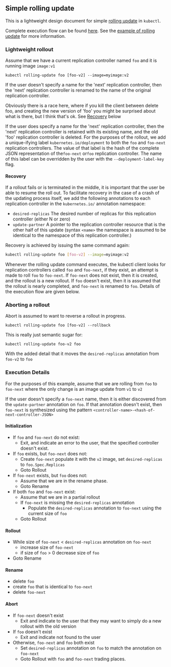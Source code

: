## Simple rolling update

This is a lightweight design document for simple
[rolling update](https://kubernetes.io/docs/user-guide/kubectl/kubectl_rolling-update.md#rolling-update) in `kubectl`.

Complete execution flow can be found [here](#execution-details). See the
[example of rolling update](https://kubernetes.io/docs/tutorials/kubernetes-basics/update-intro/) for more information.

### Lightweight rollout

Assume that we have a current replication controller named `foo` and it is
running image `image:v1`

`kubectl rolling-update foo [foo-v2] --image=myimage:v2`

If the user doesn't specify a name for the 'next' replication controller, then
the 'next' replication controller is renamed to
the name of the original replication controller.

Obviously there is a race here, where if you kill the client between delete foo,
and creating the new version of 'foo' you might be surprised about what is
there, but I think that's ok. See [Recovery](#recovery) below

If the user does specify a name for the 'next' replication controller, then the
'next' replication controller is retained with its existing name, and the old
'foo' replication controller is deleted. For the purposes of the rollout, we add
a unique-ifying label `kubernetes.io/deployment` to both the `foo` and
`foo-next` replication controllers. The value of that label is the hash of the
complete JSON representation of the`foo-next` or`foo` replication controller.
The name of this label can be overridden by the user with the
`--deployment-label-key` flag.

#### Recovery

If a rollout fails or is terminated in the middle, it is important that the user
be able to resume the roll out. To facilitate recovery in the case of a crash of
the updating process itself, we add the following annotations to each
replication controller in the `kubernetes.io/` annotation namespace:
   * `desired-replicas` The desired number of replicas for this replication
controller (either N or zero)
   * `update-partner` A pointer to the replication controller resource that is
the other half of this update (syntax `<name>` the namespace is assumed to be
identical to the namespace of this replication controller.)

Recovery is achieved by issuing the same command again:

```sh
kubectl rolling-update foo [foo-v2] --image=myimage:v2
```

Whenever the rolling update command executes, the kubectl client looks for
replication controllers called `foo` and `foo-next`, if they exist, an attempt
is made to roll `foo` to `foo-next`. If `foo-next` does not exist, then it is
created, and the rollout is a new rollout. If `foo` doesn't exist, then it is
assumed that the rollout is nearly completed, and `foo-next` is renamed to
`foo`.  Details of the execution flow are given below.


### Aborting a rollout

Abort is assumed to want to reverse a rollout in progress.

`kubectl rolling-update foo [foo-v2] --rollback`

This is really just semantic sugar for:

`kubectl rolling-update foo-v2 foo`

With the added detail that it moves the `desired-replicas` annotation from
`foo-v2` to `foo`


### Execution Details

For the purposes of this example, assume that we are rolling from `foo` to
`foo-next` where the only change is an image update from `v1` to `v2`

If the user doesn't specify a `foo-next` name, then it is either discovered from
the `update-partner` annotation on `foo`.  If that annotation doesn't exist,
then `foo-next` is synthesized using the pattern
`<controller-name>-<hash-of-next-controller-JSON>`

#### Initialization

   * If `foo` and `foo-next` do not exist:
      * Exit, and indicate an error to the user, that the specified controller
doesn't exist.
   * If `foo` exists, but `foo-next` does not:
      * Create `foo-next` populate it with the `v2` image, set
`desired-replicas` to `foo.Spec.Replicas`
      * Goto Rollout
   * If `foo-next` exists, but `foo` does not:
      * Assume that we are in the rename phase.
      * Goto Rename
   * If both `foo` and `foo-next` exist:
      * Assume that we are in a partial rollout
      * If `foo-next` is missing the `desired-replicas` annotation
         * Populate the `desired-replicas` annotation to `foo-next` using the
current size of `foo`
      * Goto Rollout

#### Rollout

   * While size of `foo-next` < `desired-replicas` annotation on `foo-next`
      * increase size of `foo-next`
      * if size of `foo` > 0
         decrease size of `foo`
   * Goto Rename

#### Rename

   * delete `foo`
   * create `foo` that is identical to `foo-next`
   * delete `foo-next`

#### Abort

   * If `foo-next` doesn't exist
      * Exit and indicate to the user that they may want to simply do a new
rollout with the old version
   * If `foo` doesn't exist
      * Exit and indicate not found to the user
   * Otherwise, `foo-next` and `foo` both exist
      * Set `desired-replicas` annotation on `foo` to match the annotation on
`foo-next`
      * Goto Rollout with `foo` and `foo-next` trading places.
